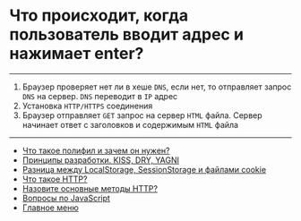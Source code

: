 # Что происходит, когда пользователь вводит адрес и нажимает enter?

---

1. Браузер проверяет нет ли в хеше `DNS`, если нет, то отправляет запрос `DNS` на сервер. `DNS` переводит в `IP` адрес
2. Установка `HTTP/HTTPS` соединения
3. Браузер отправляет `GET` запрос на сервер `HTML` файла. Сервер начинает ответ с заголовков и содержимым `HTML` файла

---

- [Что такое полифил и зачем он нужен?](./polifil.md)
- [Принципы разработки. KISS, DRY, YAGNI](./principles.md)
- [Разница между LocalStorage, SessionStorage и файлами cookie](./storageDifference.md)
- [Что такое HTTP?](./http.md)
- [Назовите основные методы HTTP?](./httpMethods.md)
- [Вопросы по JavaScript](../javaScript.md)
- [Главное меню](../../README.md)

